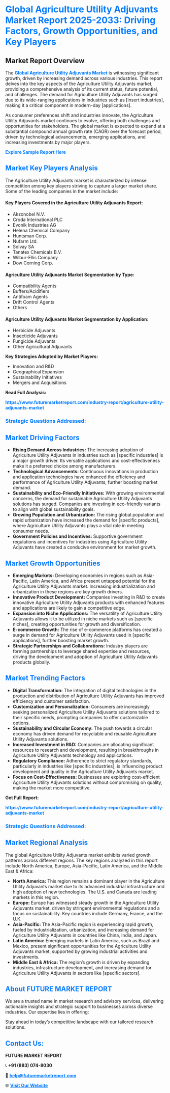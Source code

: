 <h1 style="color: #007BFF;">Global Agriculture Utility Adjuvants Market Report 2025-2033: Driving Factors, Growth Opportunities, and Key Players</h1>

<section id="overview">
<h2>Market Report Overview</h2>
<p>The <a href="https://www.futuremarketreport.com/industry-report/agriculture-utility-adjuvants-market" style="color: #007BFF; text-decoration: none;"><strong>Global Agriculture Utility Adjuvants Market</strong></a> is witnessing significant growth, driven by increasing demand across various industries. This report delves into the key aspects of the Agriculture Utility Adjuvants market, providing a comprehensive analysis of its current status, future potential, and challenges. The demand for Agriculture Utility Adjuvants has surged due to its wide-ranging applications in industries such as [insert industries], making it a critical component in modern-day [applications].</p>
<p>As consumer preferences shift and industries innovate, the Agriculture Utility Adjuvants market continues to evolve, offering both challenges and opportunities for stakeholders. The global market is expected to expand at a substantial compound annual growth rate (CAGR) over the forecast period, driven by technological advancements, emerging applications, and increasing investments by major players.</p>
</section>

<section id="overview">
<p><a href="https://www.futuremarketreport.com/request-sample/reportId=59549" style="color: #007BFF; text-decoration: none;"><strong>Explore Sample Report Here</strong></a></p>
</section>

<section id="key-players">
<h2 style="color: #007BFF;">Market Key Players Analysis</h2>
<p>The Agriculture Utility Adjuvants market is characterized by intense competition among key players striving to capture a larger market share. Some of the leading companies in the market include:</p>
<h4>Key Players Covered in the Agriculture Utility Adjuvants Report:</h4>
<ul><li>Akzonobel N.V.</li><li>Croda International PLC</li><li>Evonik Industries AG</li><li>Helena Chemical Company</li><li>Huntsman Corp.</li><li>Nufarm Ltd.</li><li>Solvay SA</li><li>Tanatex Chemicals B.V.</li><li>Wilbur-Ellis Company</li><li>Dow Corning Corp.</li></ul>
<h4>Agriculture Utility Adjuvants Market Segmentation by Type:</h4>
<ul><li>Compatibility Agents</li><li>Buffers/Acidifiers</li><li>Antifoam Agents</li><li>Drift Control Agents</li><li>Others</li></ul>

<h4>Agriculture Utility Adjuvants Market Segmentation by Application:</h4>
<ul><li>Herbicide Adjuvants</li><li>Insecticide Adjuvants</li><li>Fungicide Adjuvants</li><li>Other Agricultural Adjuvants</li></ul>
<p><strong>Key Strategies Adopted by Market Players:</strong></p>
<ul>
<li>Innovation and R&D</li>
<li>Geographical Expansion</li>
<li>Sustainability Initiatives</li>
<li>Mergers and Acquisitions</li>
</ul>
</section>

<section>
<p><strong>Read Full Analysis: </strong></p><a href="https://www.futuremarketreport.com/industry-report/agriculture-utility-adjuvants-market" style="color: #007BFF; text-decoration: none;"><strong>https://www.futuremarketreport.com/industry-report/agriculture-utility-adjuvants-market</strong></a>
<h3 style="color: #007BFF;">Strategic Questions Addressed:</h3>
</section>

<section id="driving-factors">
<h2 style="color: #007BFF;">Market Driving Factors</h2>
<ul>
<li><strong>Rising Demand Across Industries:</strong> The increasing adoption of Agriculture Utility Adjuvants in industries such as [specific industries] is a major growth driver. Its versatile applications and cost-effectiveness make it a preferred choice among manufacturers.</li>
<li><strong>Technological Advancements:</strong> Continuous innovations in production and application technologies have enhanced the efficiency and performance of Agriculture Utility Adjuvants, further boosting market demand.</li>
<li><strong>Sustainability and Eco-Friendly Initiatives:</strong> With growing environmental concerns, the demand for sustainable Agriculture Utility Adjuvants solutions has surged. Companies are investing in eco-friendly variants to align with global sustainability goals.</li>
<li><strong>Growing Population and Urbanization:</strong> The rising global population and rapid urbanization have increased the demand for [specific products], where Agriculture Utility Adjuvants plays a vital role in meeting consumer needs.</li>
<li><strong>Government Policies and Incentives:</strong> Supportive government regulations and incentives for industries using Agriculture Utility Adjuvants have created a conducive environment for market growth.</li>
</ul>
</section>

<section id="growth-opportunities">
<h2 style="color: #007BFF;">Market Growth Opportunities</h2>
<ul>
<li><strong>Emerging Markets:</strong> Developing economies in regions such as Asia-Pacific, Latin America, and Africa present untapped potential for the Agriculture Utility Adjuvants market. Increasing industrialization and urbanization in these regions are key growth drivers.</li>
<li><strong>Innovative Product Development:</strong> Companies investing in R&D to create innovative Agriculture Utility Adjuvants products with enhanced features and applications are likely to gain a competitive edge.</li>
<li><strong>Expansion into Niche Applications:</strong> The versatility of Agriculture Utility Adjuvants allows it to be utilized in niche markets such as [specific niches], creating opportunities for growth and diversification.</li>
<li><strong>E-commerce Growth:</strong> The rise of e-commerce platforms has created a surge in demand for Agriculture Utility Adjuvants used in [specific applications], further boosting market growth.</li>
<li><strong>Strategic Partnerships and Collaborations:</strong> Industry players are forming partnerships to leverage shared expertise and resources, driving the development and adoption of Agriculture Utility Adjuvants products globally.</li>
</ul>
</section>

<section id="trending-factors">
<h2 style="color: #007BFF;">Market Trending Factors</h2>
<ul>
<li><strong>Digital Transformation:</strong> The integration of digital technologies in the production and distribution of Agriculture Utility Adjuvants has improved efficiency and customer satisfaction.</li>
<li><strong>Customization and Personalization:</strong> Consumers are increasingly seeking personalized Agriculture Utility Adjuvants solutions tailored to their specific needs, prompting companies to offer customizable options.</li>
<li><strong>Sustainability and Circular Economy:</strong> The push towards a circular economy has driven demand for recyclable and reusable Agriculture Utility Adjuvants solutions.</li>
<li><strong>Increased Investment in R&D:</strong> Companies are allocating significant resources to research and development, resulting in breakthroughs in Agriculture Utility Adjuvants technology and applications.</li>
<li><strong>Regulatory Compliance:</strong> Adherence to strict regulatory standards, particularly in industries like [specific industries], is influencing product development and quality in the Agriculture Utility Adjuvants market.</li>
<li><strong>Focus on Cost-Effectiveness:</strong> Businesses are exploring cost-efficient Agriculture Utility Adjuvants solutions without compromising on quality, making the market more competitive.</li>
</ul>
</section>

<section>
<p><strong>Get Full Report: </strong></p><a href="https://www.futuremarketreport.com/industry-report/agriculture-utility-adjuvants-market" style="color: #007BFF; text-decoration: none;"><strong>https://www.futuremarketreport.com/industry-report/agriculture-utility-adjuvants-market</strong></a>
<h3 style="color: #007BFF;">Strategic Questions Addressed:</h3>
</section>


<section id="regional-analysis">
<h2 style="color: #007BFF;">Market Regional Analysis</h2>
<p>The global Agriculture Utility Adjuvants market exhibits varied growth patterns across different regions. The key regions analyzed in this report include North America, Europe, Asia-Pacific, Latin America, and the Middle East & Africa:</p>
<ul>
<li><strong>North America:</strong> This region remains a dominant player in the Agriculture Utility Adjuvants market due to its advanced industrial infrastructure and high adoption of new technologies. The U.S. and Canada are leading markets in this region.</li>
<li><strong>Europe:</strong> Europe has witnessed steady growth in the Agriculture Utility Adjuvants market, driven by stringent environmental regulations and a focus on sustainability. Key countries include Germany, France, and the U.K.</li>
<li><strong>Asia-Pacific:</strong> The Asia-Pacific region is experiencing rapid growth, fueled by industrialization, urbanization, and increasing demand for Agriculture Utility Adjuvants in countries like China, India, and Japan.</li>
<li><strong>Latin America:</strong> Emerging markets in Latin America, such as Brazil and Mexico, present significant opportunities for the Agriculture Utility Adjuvants market, supported by growing industrial activities and investments.</li>
<li><strong>Middle East & Africa:</strong> The region’s growth is driven by expanding industries, infrastructure development, and increasing demand for Agriculture Utility Adjuvants in sectors like [specific sectors].</li>
</ul>
</section>

<footer>
<h2 style="color: #007BFF;">About FUTURE MARKET REPORT</h2>
<p>We are a trusted name in market research and advisory services, delivering actionable insights and strategic support to businesses across diverse industries. Our expertise lies in offering:</p>

<p>Stay ahead in today’s competitive landscape with our tailored research solutions.</p>

<h2 style="color: #007BFF;">Contact Us:</h2>
<p><strong>FUTURE MARKET REPORT</strong></p>
<p>📞 <strong>+91 (883) 074-8030</strong></p>
<p>📧 <strong><a href="mailto:help@futuremarketreport.com" style="color: #007BFF;">help@futuremarketreport.com</a></strong></p>
<p>🌐 <strong><a href="https://www.futuremarketreport.com/" style="color: #007BFF;">Visit Our Website</a></strong></p>
</footer>